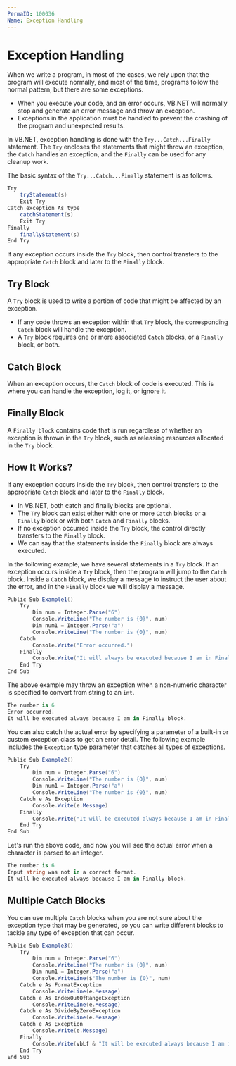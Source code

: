 ```yaml
---
PermaID: 100036
Name: Exception Handling
---
```


# Exception Handling

When we write a program, in most of the cases, we rely upon that the program will execute normally, and most of the time, programs follow the normal pattern, but there are some exceptions. 

 - When you execute your code, and an error occurs, VB.NET will normally stop and generate an error message and throw an exception.
 - Exceptions in the application must be handled to prevent the crashing of the program and unexpected results.

In VB.NET, exception handling is done with the `Try...Catch...Finally` statement. The `Try` encloses the statements that might throw an exception, the `Catch` handles an exception, and the `Finally` can be used for any cleanup work.

The basic syntax of the `Try...Catch...Finally` statement is as follows.

```csharp
Try
    tryStatement(s)
    Exit Try
Catch exception As type
    catchStatement(s)
    Exit Try
Finally
    finallyStatement(s)
End Try
```

If any exception occurs inside the `Try` block, then control transfers to the appropriate `Catch` block and later to the `Finally` block. 

## Try Block

A `Try` block is used to write a portion of code that might be affected by an exception. 

 - If any code throws an exception within that `Try` block, the corresponding `Catch` block will handle the exception.
 - A `Try` block requires one or more associated `Catch` blocks, or a `Finally` block, or both.

## Catch Block

When an exception occurs, the `Catch` block of code is executed. This is where you can handle the exception, log it, or ignore it.

## Finally Block

A `Finally block` contains code that is run regardless of whether an exception is thrown in the `Try` block, such as releasing resources allocated in the `Try` block.

## How It Works?

If any exception occurs inside the `Try` block, then control transfers to the appropriate `Catch` block and later to the `Finally` block.

 - In VB.NET, both catch and finally blocks are optional. 
 - The `Try` block can exist either with one or more `Catch` blocks or a `Finally` block or with both `Catch` and `Finally` blocks.
 - If no exception occurred inside the `Try` block, the control directly transfers to the `Finally` block. 
 - We can say that the statements inside the `Finally` block are always executed.

In the following example, we have several statements in a `Try` block. If an exception occurs inside a `Try` block, then the program will jump to the `Catch` block. Inside a `Catch` block, we display a message to instruct the user about the error, and in the `Finally` block we will display a message.

```csharp
Public Sub Example1()
    Try
        Dim num = Integer.Parse("6")
        Console.WriteLine("The number is {0}", num)
        Dim num1 = Integer.Parse("a")
        Console.WriteLine("The number is {0}", num)
    Catch
        Console.Write("Error occurred.")
    Finally
        Console.Write("It will always be executed because I am in Finally block.")
    End Try
End Sub
```

The above example may throw an exception when a non-numeric character is specified to convert from string to an `int`.

```csharp
The number is 6
Error occurred.
It will be executed always because I am in Finally block.
```

You can also catch the actual error by specifying a parameter of a built-in or custom exception class to get an error detail. The following example includes the `Exception` type parameter that catches all types of exceptions.

```csharp
Public Sub Example2()
    Try
        Dim num = Integer.Parse("6")
        Console.WriteLine("The number is {0}", num)
        Dim num1 = Integer.Parse("a")
        Console.WriteLine("The number is {0}", num)
    Catch e As Exception
        Console.Write(e.Message)
    Finally
        Console.Write("It will be executed always because I am in Finally block.")
    End Try
End Sub
```

Let's run the above code, and now you will see the actual error when a character is parsed to an integer.

```csharp
The number is 6
Input string was not in a correct format.
It will be executed always because I am in Finally block.
```

## Multiple Catch Blocks

You can use multiple `Catch` blocks when you are not sure about the exception type that may be generated, so you can write different blocks to tackle any type of exception that can occur.

```csharp
Public Sub Example3()
    Try
        Dim num = Integer.Parse("6")
        Console.WriteLine("The number is {0}", num)
        Dim num1 = Integer.Parse("a")
        Console.WriteLine($"The number is {0}", num)
    Catch e As FormatException
        Console.WriteLine(e.Message)
    Catch e As IndexOutOfRangeException
        Console.WriteLine(e.Message)
    Catch e As DivideByZeroException
        Console.WriteLine(e.Message)
    Catch e As Exception
        Console.Write(e.Message)
    Finally
        Console.Write(vbLf & "It will be executed always because I am in finally block.")
    End Try
End Sub
```
